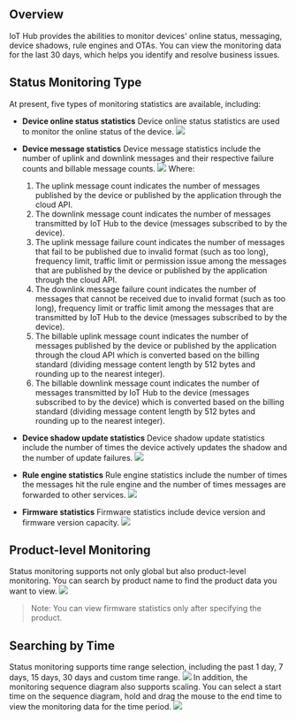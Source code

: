 [//]: # (chinagitpath:XXXXX)

## Overview
IoT Hub provides the abilities to monitor devices' online status, messaging, device shadows, rule engines and OTAs. You can view the monitoring data for the last 30 days, which helps you identify and resolve business issues.

## Status Monitoring Type
At present, five types of monitoring statistics are available, including:
- **Device online status statistics**
Device online status statistics are used to monitor the online status of the device.
![](https://main.qcloudimg.com/raw/153b377cd4d30934661e0c54cfbb6d70.png)

- **Device message statistics**
Device message statistics include the number of uplink and downlink messages and their respective failure counts and billable message counts.
![](https://main.qcloudimg.com/raw/9f837b2e2b4b4ec1a148610ca132d23f.png)
Where:
    1. The uplink message count indicates the number of messages published by the device or published by the application through the cloud API.
    2. The downlink message count indicates the number of messages transmitted by IoT Hub to the device (messages subscribed to by the device).
    3. The uplink message failure count indicates the number of messages that fail to be published due to invalid format (such as too long), frequency limit, traffic limit or permission issue among the messages that are published by the device or published by the application through the cloud API.
    4. The downlink message failure count indicates the number of messages that cannot be received due to invalid format (such as too long), frequency limit or traffic limit among the messages that are transmitted by IoT Hub to the device (messages subscribed to by the device).
    5. The billable uplink message count indicates the number of messages published by the device or published by the application through the cloud API which is converted based on the billing standard (dividing message content length by 512 bytes and rounding up to the nearest integer).
    6. The billable downlink message count indicates the number of messages transmitted by IoT Hub to the device (messages subscribed to by the device) which is converted based on the billing standard (dividing message content length by 512 bytes and rounding up to the nearest integer).

- **Device shadow update statistics**
Device shadow update statistics include the number of times the device actively updates the shadow and the number of update failures.
![](https://main.qcloudimg.com/raw/29631bbf53df34f799b3757545486eb9.png)

- **Rule engine statistics**
Rule engine statistics include the number of times the messages hit the rule engine and the number of times messages are forwarded to other services.
![](https://main.qcloudimg.com/raw/6a10b09660891ab5fa8410087831639d.png)

- **Firmware statistics**
Firmware statistics include device version and firmware version capacity.
![](https://main.qcloudimg.com/raw/22c9980c68b1f6556f91b1ea811730f7.png)


## Product-level Monitoring
Status monitoring supports not only global but also product-level monitoring. You can search by product name to find the product data you want to view.
![](https://main.qcloudimg.com/raw/a71db994dbcd5bfd6e4fecb3ad4dc166.png)
>Note: You can view firmware statistics only after specifying the product.

## Searching by Time
Status monitoring supports time range selection, including the past 1 day, 7 days, 15 days, 30 days and custom time range.
![](https://main.qcloudimg.com/raw/06c3084bf8d7395977705636ec2977aa.png)
In addition, the monitoring sequence diagram also supports scaling. You can select a start time on the sequence diagram, hold and drag the mouse to the end time to view the monitoring data for the time period.
![](https://main.qcloudimg.com/raw/ab955b960480acdea33941ab94f1c0ef.png)
